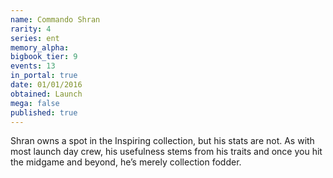 ```yaml
---
name: Commando Shran
rarity: 4
series: ent
memory_alpha:
bigbook_tier: 9
events: 13
in_portal: true
date: 01/01/2016
obtained: Launch
mega: false
published: true
---
```


Shran owns a spot in the Inspiring collection, but his stats are not. As with most launch day crew, his usefulness stems from his traits and once you hit the midgame and beyond, he’s merely collection fodder.
